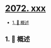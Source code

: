 # [2072. xxx](https://github.com/Tdahuyou/TNotes.leetcode/tree/main/notes/2072.%20xxx)

<!-- region:toc -->

- [1. 📝 概述](#1--概述)

<!-- endregion:toc -->

## 1. 📝 概述
